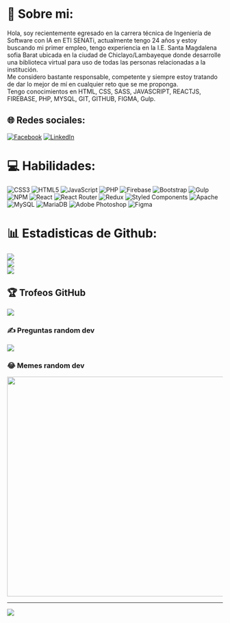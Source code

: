 # 💫 Sobre mi:
Hola, soy recientemente egresado en la carrera técnica de Ingeniería de Software con IA en ETI SENATi, actualmente tengo 24 años y estoy buscando mi primer empleo, tengo experiencia en la I.E. Santa Magdalena sofia Barat ubicada en la ciudad de Chiclayo/Lambayeque donde desarrolle una biblioteca virtual para uso de todas las personas relacionadas a la institución.<br>Me considero bastante responsable, competente y siempre estoy tratando de dar lo mejor de mí en cualquier reto que se me proponga.<br>Tengo conocimientos en HTML, CSS, SASS, JAVASCRIPT, REACTJS, FIREBASE, PHP, MYSQL, GIT, GITHUB, FIGMA, Gulp.


## 🌐 Redes sociales:
[![Facebook](https://img.shields.io/badge/Facebook-%231877F2.svg?logo=Facebook&logoColor=white)](https://www.facebook.com/profile.php?id=100014829556063) [![LinkedIn](https://img.shields.io/badge/LinkedIn-%230077B5.svg?logo=linkedin&logoColor=white)](https://linkedin.com/in/anthonyserquen/) 

# 💻 Habilidades:
![CSS3](https://img.shields.io/badge/css3-%231572B6.svg?style=for-the-badge&logo=css3&logoColor=white) ![HTML5](https://img.shields.io/badge/html5-%23E34F26.svg?style=for-the-badge&logo=html5&logoColor=white) ![JavaScript](https://img.shields.io/badge/javascript-%23323330.svg?style=for-the-badge&logo=javascript&logoColor=%23F7DF1E) ![PHP](https://img.shields.io/badge/php-%23777BB4.svg?style=for-the-badge&logo=php&logoColor=white) ![Firebase](https://img.shields.io/badge/firebase-%23039BE5.svg?style=for-the-badge&logo=firebase) ![Bootstrap](https://img.shields.io/badge/bootstrap-%23563D7C.svg?style=for-the-badge&logo=bootstrap&logoColor=white) ![Gulp](https://img.shields.io/badge/GULP-%23CF4647.svg?style=for-the-badge&logo=gulp&logoColor=white) ![NPM](https://img.shields.io/badge/NPM-%23000000.svg?style=for-the-badge&logo=npm&logoColor=white) ![React](https://img.shields.io/badge/react-%2320232a.svg?style=for-the-badge&logo=react&logoColor=%2361DAFB) ![React Router](https://img.shields.io/badge/React_Router-CA4245?style=for-the-badge&logo=react-router&logoColor=white) ![Redux](https://img.shields.io/badge/redux-%23593d88.svg?style=for-the-badge&logo=redux&logoColor=white) ![Styled Components](https://img.shields.io/badge/styled--components-DB7093?style=for-the-badge&logo=styled-components&logoColor=white) ![Apache](https://img.shields.io/badge/apache-%23D42029.svg?style=for-the-badge&logo=apache&logoColor=white) ![MySQL](https://img.shields.io/badge/mysql-%2300f.svg?style=for-the-badge&logo=mysql&logoColor=white) ![MariaDB](https://img.shields.io/badge/MariaDB-003545?style=for-the-badge&logo=mariadb&logoColor=white) ![Adobe Photoshop](https://img.shields.io/badge/adobephotoshop-%2331A8FF.svg?style=for-the-badge&logo=adobephotoshop&logoColor=white) 	![Figma](https://img.shields.io/badge/figma-%23F24E1E.svg?style=for-the-badge&logo=figma&logoColor=white)
# 📊 Estadisticas de Github:
![](https://github-readme-stats.vercel.app/api?username=AvisSHACk&theme=dark&hide_border=false&include_all_commits=false&count_private=false)<br/>
![](https://github-readme-streak-stats.herokuapp.com/?user=AvisSHACk&theme=dark&hide_border=false)<br/>
![](https://github-readme-stats.vercel.app/api/top-langs/?username=AvisSHACk&theme=dark&hide_border=false&include_all_commits=false&count_private=false&layout=compact)

## 🏆 Trofeos GitHub
![](https://github-profile-trophy.vercel.app/?username=AvisSHACk&theme=onedark&no-frame=false&no-bg=true&margin-w=4)

### ✍️ Preguntas random dev
![](https://quotes-github-readme.vercel.app/api?type=horizontal&theme=dark)

### 😂 Memes random dev
<img src="https://random-memer.herokuapp.com/" width="512px"/>

---
[![](https://visitcount.itsvg.in/api?id=AvisSHACk&icon=7&color=12)](https://visitcount.itsvg.in)

<!-- Proudly created with GPRM ( https://gprm.itsvg.in ) -->
